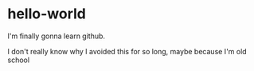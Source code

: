# hello-world
I'm finally gonna learn github.

I don't really know why I avoided this for so long, maybe because I'm old school

